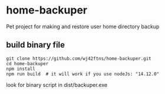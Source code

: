 # home-backuper

Pet project for making and restore user home directory backup

## build binary file

```shell
git clone https://github.com/wj42ftns/home-backuper.git
cd home-backuper
npm install
npm run build  # it will work if you use nodeJs: "14.12.0"
```

look for binary script in dist/backuper.exe
